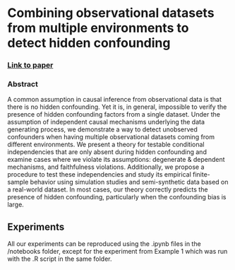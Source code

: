 # Combining observational datasets from multiple environments to detect hidden confounding

### [Link to paper](https://arxiv.org/abs/2205.13935)

### Abstract
A common assumption in causal inference from observational data is that there is no hidden confounding. Yet it is, in general, impossible to verify the presence of hidden confounding factors from a single dataset. Under the assumption of independent causal mechanisms underlying the data generating process, we demonstrate a way to detect unobserved confounders when having multiple observational datasets coming from different environments. We present a theory for testable conditional independencies that are only absent during hidden confounding and examine cases where we violate its assumptions: degenerate & dependent mechanisms, and faithfulness violations. Additionally, we propose a procedure to test these independencies and study its empirical finite-sample behavior using simulation studies and semi-synthetic data based on a real-world dataset. In most cases, our theory correctly predicts the presence of hidden confounding, particularly when the confounding bias is large.

## Experiments

All our experiments can be reproduced using the .ipynb files in the /notebooks folder, except for the experiment from Example 1 which was run with the .R script in the same folder.

